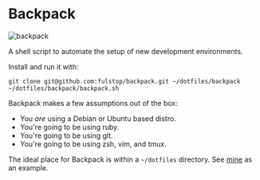 # Backpack
![backpack](https://static.thenounproject.com/png/2551-200.png)

A shell script to automate the setup of new development environments.

Install and run it with:
``` shell
git clone git@github.com:fulstop/backpack.git ~/dotfiles/backpack
~/dotfiles/backpack/backpack.sh
```

Backpack makes a few assumptions out of the box:
- You _are_ using a Debian or Ubuntu based distro.
- You're going to be using ruby.
- You're going to be using git.
- You're going to be using zsh, vim, and tmux.

The ideal place for Backpack is within a `~/dotfiles` directory. See [mine](https://github.com/fulstop/dotfiles) as an example.
